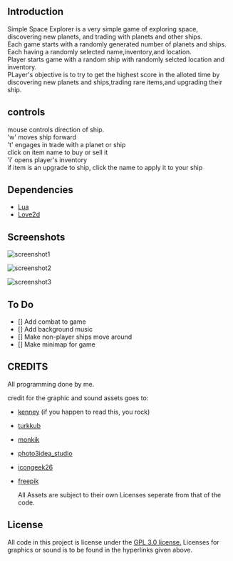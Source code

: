 ## Introduction
Simple Space Explorer is a very simple game of exploring space, discovering new planets, and trading with planets and other ships.  
Each game starts with a randomly generated number of planets and ships. Each having a randomly selected name,inventory,and location.  
Player starts game with a random ship with randomly selcted location and inventory.  
PLayer's objective is to try to get the highest score in the alloted time by discovering new planets and ships,trading rare items,and upgrading their ship.  

## controls
mouse controls direction of ship.  
'w' moves ship forward  
't' engages in trade with a planet or ship  
click on item name to buy or sell it  
'i' opens player's inventory    
if item is an upgrade to ship, click the name to apply it to your ship  


## Dependencies
- [Lua](https://www.lua.org/)
- [Love2d](https://love2d.org/)


## Screenshots  
  ![screenshot1](/img/screenshots/screenshot_1.png)  

  ![screenshot2](/img/screenshots/screenshot_2.png)  

  ![screenshot3](/img/screenshots/screenshot_3.png)  


## To Do  
 - [] Add combat to game
 - [] Add background music
 - [] Make non-player ships move around
 - [] Make minimap for game


## CREDITS  
All programming done by me. 

credit for the graphic and sound assets goes to:
- [kenney](https://kenney.nl/) (if you happen to read this, you rock)
- [turkkub](https://www.flaticon.com/packs/universe-28?word=space)
- [monkik](https://www.flaticon.com/packs/space-85?word=space)
- [photo3idea_studio](https://www.flaticon.com/packs/space-126?word=space)
- [icongeek26](https://www.flaticon.com/packs/space-230?word=space)
- [freepik](https://www.flaticon.com/packs/space-elements?word=space&k=1609880618970)

    All Assets are subject to their own Licenses seperate from that of the code.
    
## License  
All code in this project is license under the [GPL 3.0 license.](https://www.gnu.org/licenses/gpl-3.0.en.html)
Licenses for graphics or sound is to be found in the hyperlinks given above.  
